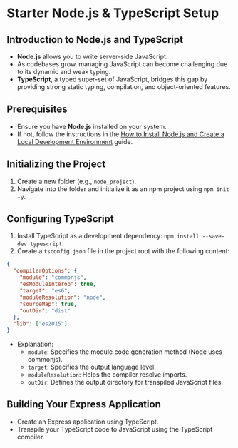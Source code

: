 # Starter Node.js & TypeScript Setup

## Introduction to Node.js and TypeScript

- **Node.js** allows you to write server-side JavaScript.
- As codebases grow, managing JavaScript can become challenging due to its dynamic and weak typing.
- **TypeScript**, a typed super-set of JavaScript, bridges this gap by providing strong static typing, compilation, and object-oriented features.

## Prerequisites

- Ensure you have **Node.js** installed on your system.
- If not, follow the instructions in the [How to Install Node.js and Create a Local Development Environment](https://www.digitalocean.com/community/tutorials/setting-up-a-node-project-with-typescript) guide.

## Initializing the Project

1. Create a new folder (e.g., `node_project`).
2. Navigate into the folder and initialize it as an npm project using `npm init -y`.

## Configuring TypeScript

1. Install TypeScript as a development dependency: `npm install --save-dev typescript`.
2. Create a `tsconfig.json` file in the project root with the following content:

```json
{
  "compilerOptions": {
    "module": "commonjs",
    "esModuleInterop": true,
    "target": "es6",
    "moduleResolution": "node",
    "sourceMap": true,
    "outDir": "dist"
  },
  "lib": ["es2015"]
}
```

- Explanation:
  - `module`: Specifies the module code generation method (Node uses commonjs).
  - `target`: Specifies the output language level.
  - `moduleResolution`: Helps the compiler resolve imports.
  - `outDir`: Defines the output directory for transpiled JavaScript files.

## Building Your Express Application

- Create an Express application using TypeScript.
- Transpile your TypeScript code to JavaScript using the TypeScript compiler.
